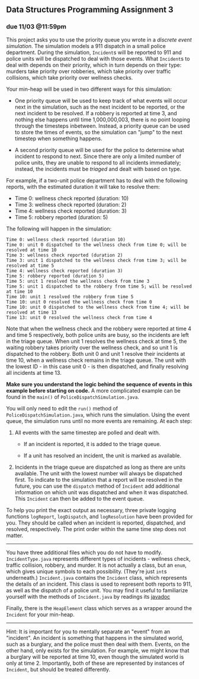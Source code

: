 ## Data Structures Programming Assignment 3 
### due 11/03 @11:59pm

This project asks you to use the priority queue you wrote in a *discrete event simulation*. The simulation models a 911 dispatch in a small police department. During the simulation, `Incident`s will be reported to 911 and police units will be dispatched to deal with those events. What `Incident`s to deal with depends on their priority, which in turn depends on their type: murders take priority over robberies, which take priority over traffic collisions, which take priority over wellness checks.

Your min-heap will be used in two different ways for this simulation:

* One priority queue will be used to keep track of what events will occur next in the simulation, such as the next incident to be reported, or the next incident to be resolved. If a robbery is reported at time 3, and nothing else happens until time 1,000,000,003, there is no point looping through the timesteps inbetween. Instead, a priority queue can be used to store the times of events, so the simulation can "jump" to the next timestep when something happens.

* A second priority queue will be used for the police to determine what incident to respond to next. Since there are only a limited number of police units, they are unable to respond to all incidents immediately; instead, the incidents must be *triaged* and dealt with based on type.

For example, if a two-unit police department has to deal with the following reports, with the estimated duration it will take to resolve them:

* Time 0: wellness check reported (duration: 10)
* Time 3: wellness check reported (duration: 2)
* Time 4: wellness check reported (duration: 3)
* Time 5: robbery reported (duration: 5)

The following will happen in the simulation:

```
Time 0: wellness check reported (duration 10)
Time 0: unit 0 dispatched to the wellness check from time 0; will be resolved at time 10
Time 3: wellness check reported (duration 2)
Time 3: unit 1 dispatched to the wellness check from time 3; will be resolved at time 5
Time 4: wellness check reported (duration 3)
Time 5: robbery reported (duration 5)
Time 5: unit 1 resolved the wellness check from time 3
Time 5: unit 1 dispatched to the robbery from time 5; will be resolved at time 10
Time 10: unit 1 resolved the robbery from time 5
Time 10: unit 0 resolved the wellness check from time 0
Time 10: unit 0 dispatched to the wellness check from time 4; will be resolved at time 13
Time 13: unit 0 resolved the wellness check from time 4
```

Note that when the wellness check and the robbery were reported at time 4 and time 5 respectively, both police units are busy, so the incidents are left in the triage queue. When unit 1 resolves the wellness check at time 5, the waiting robbery takes priority over the wellness check, and so unit 1 is dispatched to the robbery. Both unit 0 and unit 1 resolve their incidents at time 10, when a wellness check remains in the triage queue. The unit with the lowest ID - in this case unit 0 - is then dispatched, and finally resolving all incidents at time 13.

__Make sure you understand the logic behind the sequence of events in this example before starting on code.__ A more complicated example can be found in the `main()` of `PoliceDispatchSimulation.java`.

<div style="page-break-after:always;"></div>

You will only need to edit the `run()` method of `PoliceDispatchSimulation.java`, which runs the simulation. Using the event queue, the simulation runs until no more events are remaining. At each step:

1. All events with the same timestep are polled and dealt with.
    
    * If an incident is reported, it is added to the triage queue.

    * If a unit has resolved an incident, the unit is marked as available.

2. Incidents in the triage queue are dispatched as long as there are units available. The unit with the lowest number will always be dispatched first. To indicate to the simulation that a report will be resolved in the future, you can use the `dispatch` method of `Incident` add additional information on which unit was dispatched and when it was dispatched. This `Incident` can then be added to the event queue.

To help you print the exact output as necessary, three private logging functions `logReport`,  `logDispatch`, and `logResolution` have been provided for you. They should be called when an incident is reported, dispatched, and resolved, respectively. The print order within the same time step does not matter.

-----

You have three additional files which you do not have to modify. `IncidentType.java` represents different types of incidents - wellness check, traffic collision, robbery, and murder. It is not actually a class, but an `enum`, which gives unique symbols to each possibility. (They're just `int`s underneath.) `Incident.java` contains the `Incident` class, which represents the details of an incident. This class is used to represent both reports to 911, as well as the dispatch of a police unit. You may find it useful to familiarize yourself with the methods of `Incident.java` by readings its [javadoc](/javadoc)

Finally, there is the `HeapElement` class which serves as a wrapper around the `Incident` for your min-heap.

-----

Hint: It is important for you to mentally separate an "event" from an "incident". An incident is something that happens in the simulated world, such as a burglary, and the police must then deal with them. Events, on the other hand, only exists for the simulation. For example, we might know that a burglary will be reported at time 10, even though the simulated world is only at time 2. Importantly, both of these are represented by instances of `Incident`, but should be treated differently.
